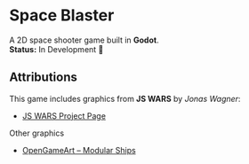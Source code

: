 # Space Blaster

A 2D space shooter game built in **Godot**.  
**Status:** In Development 🚀

## Attributions

This game includes graphics from **JS WARS** by *Jonas Wagner*:
- [JS WARS Project Page](http://29a.ch/)

Other graphics
- [OpenGameArt – Modular Ships](https://opengameart.org/content/modular-ships)  
